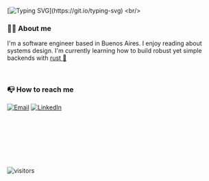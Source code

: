 [![Typing SVG](https://readme-typing-svg.herokuapp.com?font=Nunito&size=35&duration=4750&color=501F9C&background=ADD9FF00&center=true&vCenter=true&width=1000&height=150&lines=Hi+there%2C+I'm+Martin+%F0%9F%91%8B;Nice+to+meet+you!)](https://git.io/typing-svg)
<br/>

### :ok_man: About me 
I'm a software engineer based in Buenos Aires. I enjoy reading about systems design. I'm currently learning how to build robust yet simple backends with [rust :crab:](https://www.rust-lang.org/)

<br/>

### :mailbox_with_no_mail: How to reach me
[![Email](https://img.shields.io/badge/Microsoft_Outlook-0078D4?style=for-the-badge&logo=microsoft-outlook&logoColor=white)](mailto:martingonzalez_89@outlook.com) [![LinkedIn](https://img.shields.io/badge/LinkedIn-0077B5?style=for-the-badge&logo=linkedin&logoColor=white)](https://www.linkedin.com/in/ml-gonzalez/)





<br/>
<br/>
<br/>
<br/>
<br/>
<br/>

![visitors](https://visitor-badge.glitch.me/badge?page_id=margonzalez.visitor-badge)

